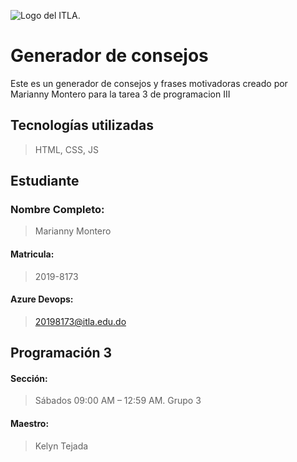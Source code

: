 ![Logo del ITLA](https://itla.edu.do/wp-content/uploads/2022/04/cropped-logo-full-3.png).

# Generador de consejos

Este es un generador de consejos y frases motivadoras creado por Marianny Montero para la tarea 3 de programacion III

## Tecnologías utilizadas

> HTML, CSS, JS

## Estudiante

### Nombre Completo:

> Marianny Montero


#### Matricula:

> 2019-8173

#### Azure Devops:

> 20198173@itla.edu.do

## Programación 3

#### Sección:

> Sábados 09:00 AM – 12:59 AM. Grupo 3

#### Maestro:

> Kelyn Tejada
